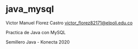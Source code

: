 # java_mysql

Victor Manuel Florez Castro
victor_florez82171@elpoli.edu.co

Practica de Java con MySQL 

Semillero Java - Konecta 2020
